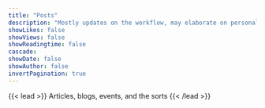```yaml
---
title: "Posts"
description: "Mostly updates on the workflow, may elaborate on personal matters if necessary."
showLikes: false
showViews: false
showReadingtime: false
cascade:
showDate: false
showAuthor: false
invertPagination: true
---
```


{{< lead >}}
Articles, blogs, events, and the sorts
{{< /lead >}}

